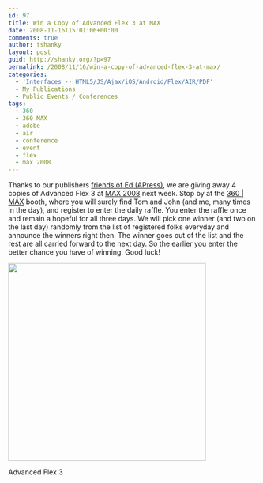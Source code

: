 ```yaml
---
id: 97
title: Win a Copy of Advanced Flex 3 at MAX
date: 2008-11-16T15:01:06+00:00
comments: true
author: tshanky
layout: post
guid: http://shanky.org/?p=97
permalink: /2008/11/16/win-a-copy-of-advanced-flex-3-at-max/
categories:
  - 'Interfaces -- HTML5/JS/Ajax/iOS/Android/Flex/AIR/PDF'
  - My Publications
  - Public Events / Conferences
tags:
  - 360
  - 360 MAX
  - adobe
  - air
  - conference
  - event
  - flex
  - max 2008
---
```

Thanks to our publishers <a title="friends of Ed (APress)" href="http://apress.com/" target="_blank">friends of Ed (APress)</a>, we are giving away 4 copies of Advanced Flex 3 at <a title="Adobe MAX" href="http://max.adobe.com/" target="_blank">MAX 2008</a> next week. Stop by at the <a title="360 | MAX" href="http://www.360flex.com/max/" target="_blank">360 | MAX</a> booth, where you will surely find Tom and John (and me, many times in the day), and register to enter the daily raffle. You enter the raffle once and remain a hopeful for all three days. We will pick one winner (and two on the last day) randomly from the list of registered folks everyday and announce the winners right then. The winner goes out of the list and the rest are all carried forward to the next day. So the earlier you enter the better chance you have of winning. Good luck!

<div style="width: 410px" class="wp-caption alignnone">
  <a href="http://www.amazon.com/AdvancED-Flex-Advanced-Shashank-Tiwari/dp/1430210273/"><img title="Advanced Flex 3" src="http://ecx.images-amazon.com/images/I/51N7Gd7l4BL._SS500_.jpg" alt="" width="400" height="400" /></a>
  
  <p class="wp-caption-text">
    Advanced Flex 3
  </p>
</div>